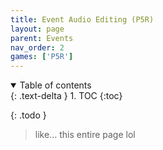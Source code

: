 ```yaml
---
title: Event Audio Editing (P5R)
layout: page
parent: Events
nav_order: 2
games: ['P5R']
---
```


<details open markdown="block">
  <summary>
    Table of contents
  </summary>
  {: .text-delta }
1. TOC
{:toc}
</details>

{: .todo }
> like... this entire page lol